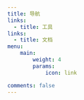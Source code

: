 ```yaml
---
title: 导航
links:
  - title: 工具
links:
  - title: 文档
menu:
    main: 
        weight: 4
        params:
            icon: link

comments: false
---
```

